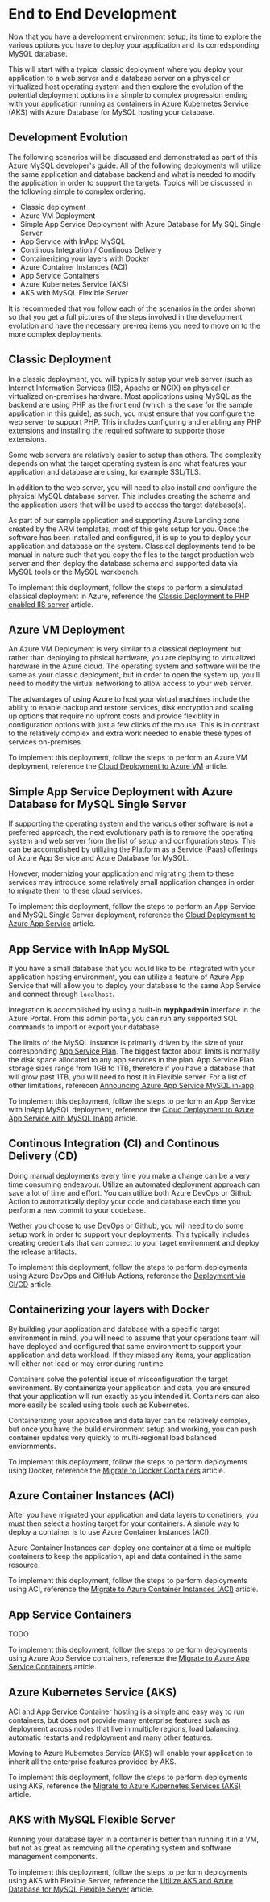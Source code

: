 # End to End Development

Now that you have a development environment setup, its time to explore the various options you have to deploy your application and its corredsponding MySQL database.  

This will start with a typical classic deployment where you deploy your application to a web server and a database server on a physical or virtualized host operating system and then explore the evolution of the potential deployment options in a simple to complex progression ending with your application running as containers in Azure Kubernetes Service (AKS) with Azure Database for MySQL hosting your database.

## Development Evolution

The following scenerios will be discussed and demonstrated as part of this Azure MySQL developer's guide.  All of the following deployments will utilize the same application and database backend and what is needed to modify the application in order to support the targets.  Topics will be discussed in the following simple to complex ordering.

- Classic deployment
- Azure VM Deployment
- Simple App Service Deployment with Azure Database for My SQL Single Server
- App Service with InApp MySQL
- Continous Integration / Continous Delivery
- Containerizing your layers with Docker
- Azure Container Instances (ACI)
- App Service Containers
- Azure Kubernetes Service (AKS)
- AKS with MySQL Flexible Server

It is recommeded that you follow each of the scenarios in the order shown so that you get a full pictures of the steps involved in the development evolution and have the necessary pre-req items you need to move on to the more complex deployments.

## Classic Deployment

In a classic deployment, you will typically setup your web server (such as Internet Information Services (IIS), Apache or NGIX) on physical or virtualized on-premises hardware.  Most applications using MySQL as the backend are using PHP as the front end (which is the case for the sample application in this guide); as such, you must ensure that you configure the web server to support PHP.  This includes configuring and enabling any PHP extensions and installing the required software to supporte those extensions.

Some web servers are relatively easier to setup than others.  The complexity depends on what the target operating system is and what features your application and database are using, for example SSL/TLS.

In addition to the web server, you will need to also install and configure the physical MySQL database server.  This includes creating the schema and the application users that will be used to access the target database(s).

As part of our sample application and supporting Azure Landing zone created by the ARM templates, most of this gets setup for you.  Once the software has been installed and configured, it is up to you to deploy your application and database on the system.  Classical deployments tend to be manual in nature such that you copy the files to the target production web server and then deploy the database schema and supported data via MySQL tools or the MySQL workbench.

To implement this deployment, follow the steps to perform a simulated classical deployment in Azure, reference the [Classic Deployment to PHP enabled IIS server](./../artifacts/01-ClassicDeploy/README.md) article.

## Azure VM Deployment

An Azure VM Deployment is very similar to a classical deployment but rather than deploying to phsical hardware, you are deploying to virtualized hardware in the Azure cloud.  The operating system and software will be the same as your classic deployment, but in order to open the system up, you'll need to modify the virtual networking to allow access to your web server.

The advantages of using Azure to host your virtual machines include the ability to enable backup and restore services, disk encryption and scaling up options that require no upfront costs and provide flexiblity in configuration options with just a few clicks of the mouse.  This is in contrast to the relatively complex and extra work needed to enable these types of services on-premises.

To implement this deployment, follow the steps to perform an Azure VM deployment, reference the [Cloud Deployment to Azure VM](./../artifacts/02-01-CloudDeploy-Vm/README.md) article.

## Simple App Service Deployment with Azure Database for MySQL Single Server

If supporting the operating system and the various other software is not a preferred approach, the next evolutionary path is to remove the operating system and web server from the list of setup and configuration steps. This can be accomplished by utilizing the Platform as a Service (Paas) offerings of Azure App Service and Azure Database for MySQL.

However, modernizing your application and migrating them to these services may introduce some relatively small application changes in order to migrate them to these cloud services.

To implement this deployment, follow the steps to perform an App Service and MySQL Single Server deployment, reference the [Cloud Deployment to Azure App Service](./../artifacts/02-02-CloudDeploy-AppSvc/README.md) article.

## App Service with InApp MySQL

If you have a small database that you would like to be integrated with your application hosting environment, you can utilize a feature of Azure App Service that will allow you to deploy your database to the same App Service and connect through `localhost`.

Integration is accomplished by using a built-in **myphpadmin** interface in the Azure Portal.  From this admin portal, you can run any supported SQL commands to import or export your database.

The limits of the MySQL instance is primarily driven by the size of your corresponding [App Service Plan](https://azure.microsoft.com/en-us/pricing/details/app-service/windows/).  The biggest factor about limits is normally the disk space allocated to any app services in the plan.  App Service Plan storage sizes range from 1GB to 1TB, therefore if you have a database that will grow past 1TB, you will need to host it in Flexible server.  For a list of other limitations, referecen [Announcing Azure App Service MySQL in-app](https://azure.microsoft.com/en-us/blog/mysql-in-app-preview-app-service/).

To implement this deployment, follow the steps to perform an App Service with InApp MySQL deployment, reference the [Cloud Deployment to Azure App Service with MySQL InApp](./../artifacts/02-03-CloudDeploy-InApp/README.md) article.

## Continous Integration (CI) and Continous Delivery (CD)

Doing manual deployments every time you make a change can be a very time consuming endeavour.  Utilize an automated deployment approach can save a lot of time and effort.  You can utilize both Azure DevOps or Github Action to automatically deploy your code and database each time you perform a new commit to your codebase.

Wether you choose to use DevOps or Github, you will need to do some setup work in order to support your deployments.  This typically includes creating credentials that can connect to your taget environment and deploy the release artifacts.

To implement this deployment, follow the steps to perform deployments using Azure DevOps and GitHub Actions, reference the [Deployment via CI/CD](./../artifacts/02-04-CloudDeploy-CICD/README.md) article.

## Containerizing your layers with Docker

By building your application and database with a specific target environment in mind, you will need to assume that your operations team will have deployed and configured that same environment to support your application and data workload.  If they missed any items, your application will either not load or may error during runtime.

Containers solve the potential issue of misconfiguration the target environment.  By containerize your application and data, you are ensured that your application will run exactly as you intended it. Containers can also more easily be scaled using tools such as Kubernetes.

Containerizing your application and data layer can be relatively complex, but once you have the build environment setup and working, you can push container updates very quickly to multi-regional load balanced enviornments.

To implement this deployment, follow the steps to perform deployments using Docker, reference the [Migrate to Docker Containers](./../artifacts/03-00-Docker/README.md) article.

## Azure Container Instances (ACI)

After you have migrated your application and data layers to conatiners, you must then select a hosting target for your containers.  A simple way to deploy a container is to use Azure Container Instances (ACI).

Azure Container Instances can deploy one container at a time or multiple containers to keep the application, api and data contained in the same resource.

To implement this deployment, follow the steps to perform deployments using ACI, reference the [Migrate to Azure Container Instances (ACI)](./../artifacts/03-01-CloudDeploy-ACI/README.md) article.

## App Service Containers

TODO

To implement this deployment, follow the steps to perform deployments using Azure App Service containers, reference the [Migrate to Azure App Service Containers](./../artifacts/03-02-CloudDeploy-AppService-Container/README.md) article.

## Azure Kubernetes Service (AKS)

ACI and App Service Container hosting is a simple and easy way to run containers, but does not provide many enterprise features such as deployment across nodes that live in multiple regions, load balancing, automatic restarts and redployment and many other features.

Moving to Azure Kubernetes Service (AKS) will enable your application to inherit all the enterprise features provided by AKS.

To implement this deployment, follow the steps to perform deployments using AKS, reference the [Migrate to Azure Kubernetes Services (AKS)](./../artifacts/04-AKS/README.md) article.

## AKS with MySQL Flexible Server

Running your database layer in a container is better than running it in a VM, but not as great as removing all the operating system and software management components.

To implement this deployment, follow the steps to perform deployments using AKS with Flexible Server, reference the [Utilize AKS and Azure Database for MySQL Flexible Server](./../artifacts/05-CloudDeploy-MySQLFlex/README.md) article.
